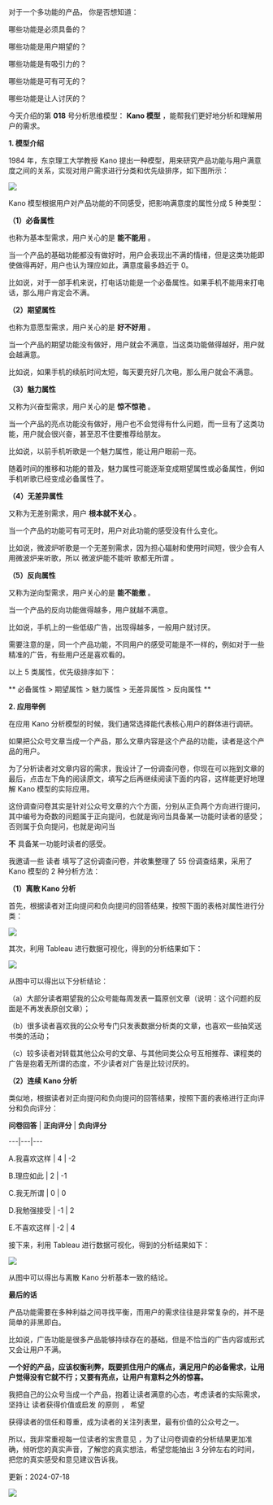对于一个多功能的产品，  你是否想知道：

哪些功能是必须具备的？  

哪些功能是用户期望的？  

哪些功能是有吸引力的？  

哪些功能是可有可无的？

哪些功能是让人讨厌的？

今天介绍的第 **018** 号分析思维模型： **Kano 模型** ，能帮我们更好地分析和理解用户的需求。

**1. 模型介绍**

1984 年，东京理工大学教授 Kano 提出一种模型，用来研究产品功能与用户满意度之间的关系，实现对用户需求进行分类和优先级排序，如下图所示：

![](https://mmbiz.qpic.cn/mmbiz_png/giaycic3UNwo1SgVDcyZVhb8m9ZicNpyU0icNowv5CicoudswZgXkvl4njsCjkWNCze43BZRhCUXtibkEVzJoSvWkfzg/640?wx_fmt=png) 

Kano 模型根据用户对产品功能的不同感受，把影响满意度的属性分成 5 种类型：

**（1）必备属性**

也称为基本型需求，用户关心的是 **能不能用** 。

当一个产品的基础功能都没有做好时，用户会表现出不满的情绪，但是这类功能即使做得再好，用户也认为理应如此，满意度最多趋近于 0。

比如说，对于一部手机来说，打电话功能是一个必备属性。如果手机不能用来打电话，那么用户肯定会不满。

**（2）期望属性**

也称为意愿型需求，用户关心的是 **好不好用** 。

当一个产品的期望功能没有做好，用户就会不满意，当这类功能做得越好，用户就会越满意。

比如说，如果手机的续航时间太短，每天要充好几次电，那么用户就会不满意。

**（3）魅力属性**

又称为兴奋型需求，用户关心的是 **惊不惊艳** 。

当一个产品的亮点功能没有做好，用户也不会觉得有什么问题，而一旦有了这类功能，用户就会很兴奋，甚至忍不住要推荐给朋友。

比如说，以前手机听歌是一个魅力属性，能让用户眼前一亮。

随着时间的推移和功能的普及，魅力属性可能逐渐变成期望属性或必备属性，例如手机听歌已经变成必备属性了。

**（4）无差异属性**

又称为无差别需求，用户 **根本就不关心** 。

当一个产品的功能可有可无时，用户对此功能的感受没有什么变化。

比如说，微波炉听歌是一个无差别需求，因为担心辐射和使用时间短，很少会有人用微波炉来听歌，所以  微波炉能不能听  歌都无所谓  。

**（5）反向属性**

又称为逆向型需求，用户关心的是 **能不能撤** 。

当一个产品的反向功能做得越多，用户就越不满意。

比如说，手机上的一些低级广告，出现得越多，一般用户就讨厌。

需要注意的是，同一个产品功能，不同用户的感受可能是不一样的，例如对于一些精准的广告，有些用户还是喜欢看的。

以上 5 类属性，优先级排序如下：

** 必备属性 > 期望属性 > 魅力属性 > 无差异属性 > 反向属性  **  

**2. 应用举例**

在应用 Kano 分析模型的时候，我们通常选择能代表核心用户的群体进行调研。

如果把公众号文章当成一个产品，那么文章内容是这个产品的功能，读者是这个产品的用户。

为了分析读者对文章内容的需求，我设计了一份调查问卷，你现在可以拖到文章的最后，点击左下角的阅读原文，填写之后再继续阅读下面的内容，这样能更好地理解 Kano 模型的实际应用。

这份调查问卷其实是针对公众号文章的六个方面，分别从正负两个方向进行提问，其中编号为奇数的问题属于正向提问，也就是询问当具备某一功能时读者的感受；否则属于负向提问，也就是询问当

**不** 具备某一功能时读者的感受。

我邀请一些  读者  填写了这份调查问卷，并收集整理了 55 份调查结果，采用了 Kano 模型的 2 种分析方法：

**（1）离散 Kano 分析**

首先，根据读者对正向提问和负向提问的回答结果，按照下面的表格对属性进行分类：

![](https://mmbiz.qpic.cn/mmbiz_png/giaycic3UNwo3v9zI1qzgAjZ4c5MMo4mCcUElODeicxXuSzL5lib5KicSJ9m1rWlbSZZ3TO2WkVVLhgltL6SIJs5aNw/640?wx_fmt=png) 

其次，利用 Tableau 进行数据可视化，得到的分析结果如下：

![](https://mmbiz.qpic.cn/mmbiz_jpg/giaycic3UNwo3v9zI1qzgAjZ4c5MMo4mCcu7mWWazG65xxZgnAF9Nf9eseKM45N1aMBic947VRUyAuEDM6BUbKYSQ/640?wx_fmt=jpeg) 

从图中可以得出以下分析结论：

（a）大部分读者期望我的公众号能每周发表一篇原创文章（说明：这个问题的反面是不再发表原创文章）；

（b）很多读者喜欢我的公众号专门只发表数据分析类的文章，也喜欢一些抽奖送书类的活动；

（c）较多读者对转载其他公众号的文章、与其他同类公众号互相推荐、课程类的广告是抱着无所谓的态度，不少读者对广告是比较讨厌的。

**（2）连续 Kano 分析**

类似地，根据读者对正向提问和负向提问的回答结果，按照下面的表格进行正向评分和负向评分：

**问卷回答** |  **正向评分** |  **负向评分**  

---|---|---  

A.我喜欢这样  |  4  |  -2  

B.理应如此  |  2  |  -1  

C.我无所谓  |  0  |  0  

D.我勉强接受  |  -1  |  2  

E.不喜欢这样  |  -2  |  4  

  

接下来，利用 Tableau 进行数据可视化，得到的分析结果如下：

![](https://mmbiz.qpic.cn/mmbiz_jpg/giaycic3UNwo3v9zI1qzgAjZ4c5MMo4mCciaepCRG7QsliahK7MMyBN9LWvXplHjuic6XZqWooGZLTbBfhQ30aorAvg/640?wx_fmt=jpeg) 

从图中可以得出与离散 Kano 分析基本一致的结论。

**最后的话**

产品功能需要在多种利益之间寻找平衡，而用户的需求往往是非常复杂的，并不是简单的非黑即白。

比如说，广告功能是很多产品能够持续存在的基础，但是不恰当的广告内容或形式又会让用户不满。

**一个好的产品，应该权衡利弊，既要抓住用户的痛点，满足用户的必备需求，让用户觉得没有它就不行；又要有亮点，让用户有意料之外的惊喜。**

我把自己的公众号当成一个产品，抱着让读者满意的心态，考虑读者的实际需求，坚持让  读者获得价值或启发  的原则  ，  希望

获得读者的信任和尊重，成为读者的关注列表里，最有价值的公众号之一。

所以，我非常重视每一位读者的宝贵意见  ，为了让问卷调查的分析结果更加准确，倾听您的真实声音，了解您的真实想法，希望您能抽出 3 分钟左右的时间，把您的真实感受和意见建议告诉我。

更新：2024-07-18

![](https://visitor-badge.laobi.icu/badge?page_id=sjhfx.linji&left_text=PageViews&right_color=%2300589F)